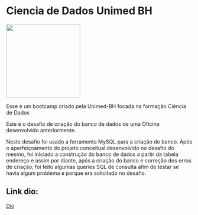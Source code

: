 # Ciencia de Dados Unimed BH

<img src="https://hermes.digitalinnovation.one/tracks/342f7392-a8b5-421f-bea9-d29f1fd8aae9.png" alt="" width="200"/>

Esse é um bootcamp criado pela Unimed-BH focada na formação Ciência de Dados

Este é o desafio de criação do banco de dados de uma Oficina desenvolvido anteriormente.

Neste desafio foi usado a ferramenta MySQL para a criação do banco. Após o aperfeiçoamento do projeto conceitual desenvolvido no desafio do mesmo, foi iniciado a construção do banco de dados a partir da tabela endereço e assim por diante, após a criação do banco e correção dos erros de criação, foi feito algumas queries SQL de consulta afim de testar se havia algum problema e porque era solicitado no desafio.

## Link dio:
[Dio](https://web.dio.me/home)
